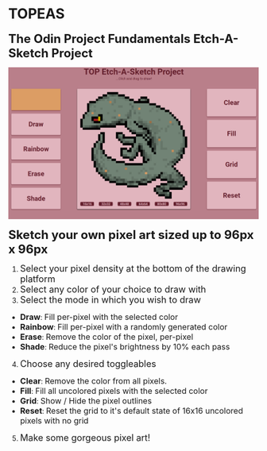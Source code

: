 # TOPEAS

<font size="5"><b>The Odin Project Fundamentals Etch-A-Sketch Project</b></font>

<img src="EtchASketch_Gecko.png" alt="Gecko pixel art" width="800"/>

<font size="5"><b>Sketch your own pixel art sized up to 96px x 96px</b></font>

1. <font size ="4">Select your pixel density at the bottom of the drawing platform</font>
2. <font size ="4">Select any color of your choice to draw with</font>
3. <font size ="4">Select the mode in which you wish to draw</font>

- <font size ="3"><b>Draw</b></font>: <font size ="3">Fill per-pixel with the selected color</font>
- <font size ="3"><b>Rainbow</b></font>: <font size ="3">Fill per-pixel with a randomly generated color</font>
- <font size ="3"><b>Erase</b></font>: <font size ="3">Remove the color of the pixel, per-pixel</font>
- <font size ="3"><b>Shade</b></font>: <font size ="3">Reduce the pixel's brightness by 10% each pass</font>

4. <font size ="4">Choose any desired toggleables</font>

- <font size ="3"><b>Clear</b></font>: <font size ="3">Remove the color from all pixels.</font>
- <font size ="3"><b>Fill</b></font>: <font size ="3">Fill all uncolored pixels with the selected color</font>
- <font size ="3"><b>Grid</b></font>: <font size ="3">Show / Hide the pixel outlines</font>
- <font size ="3"><b>Reset</b></font>: <font size ="3">Reset the grid to it's default state of 16x16 uncolored pixels with no grid</font>

5. <font size ="4">Make some gorgeous pixel art!</font>

